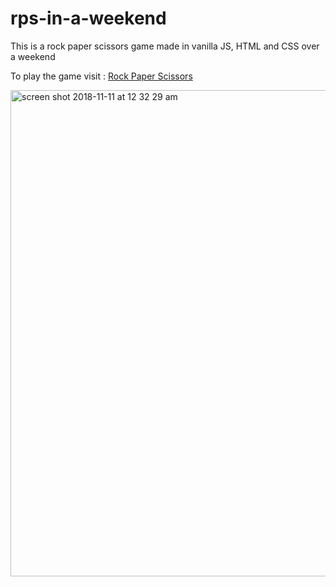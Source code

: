 # rps-in-a-weekend
This is a rock paper scissors game made in vanilla JS, HTML and CSS over a weekend

To play the game visit : 
[Rock Paper Scissors](https://jasmeetsinghbhatia.github.io/rps-in-a-weekend/)

<img width="778" alt="screen shot 2018-11-11 at 12 32 29 am" src="https://user-images.githubusercontent.com/5153163/48309534-41423a00-e54a-11e8-8bc3-f4046869553f.png">

